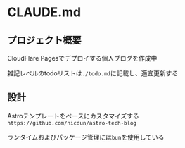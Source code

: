 # CLAUDE.md

## プロジェクト概要

CloudFlare Pagesでデプロイする個人ブログを作成中

雑記レベルのtodoリストは`./todo.md`に記載し、適宜更新する

## 設計

Astroテンプレートをベースにカスタマイズする
`https://github.com/nicdun/astro-tech-blog`

ランタイムおよびパッケージ管理には`bun`を使用している

<!-- ### モデル

### アプリケーション

### システム -->
